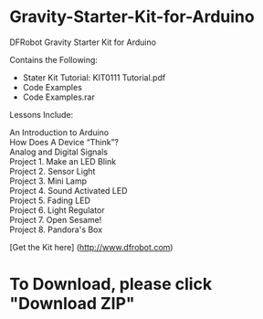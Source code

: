 # Gravity-Starter-Kit-for-Arduino
DFRobot Gravity Starter Kit for Arduino

Contains the Following:

* Stater Kit Tutorial: KIT0111 Tutorial.pdf
* Code Examples
* Code Examples.rar

Lessons Include:

An Introduction to Arduino <br>
How Does A Device “Think”? <br>
Analog and Digital Signals <br>
Project 1. Make an LED Blink <br>
Project 2. Sensor Light <br>
Project 3. Mini Lamp <br>
Project 4. Sound Activated LED <br>
Project 5. Fading LED <br>
Project 6. Light Regulator <br>
Project 7. Open Sesame! <br>
Project 8. Pandora's Box <br>

[Get the Kit here] (http://www.dfrobot.com)

# To Download, please click "Download ZIP"
